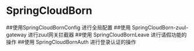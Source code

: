 # SpringCloudBorn



##使用SpringCloudBornConfig 进行全局配置
##使用 SpringCloudBorn-zuul-gateway  进行zuul网关拦截器
##使用 SpringCloudBornLeave  进行请假功能的操作
##使用 SpringCloudBornAuth  进行登录认证的操作

